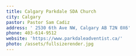 ```yaml
---
title: Calgary Parkdale SDA Church
city: Calgary
pastor: Pastor Sam Cadiz
address: ' 2530 6th Ave NW, Calgary AB T2N 0X6'
phone: 403-614-9512
website: 'https://www.parkdaleadventist.ca/'
photo: /assets/fullsizerender.jpg
---
```


